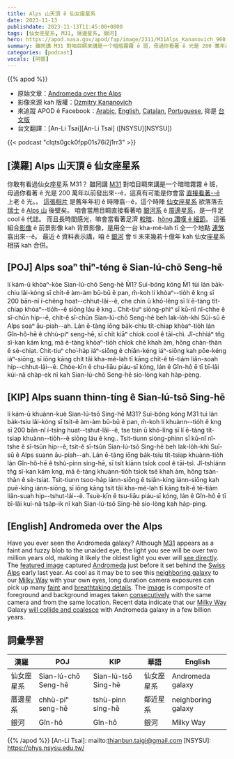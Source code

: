 ```yaml
---
title: Alps 山天頂 ê 仙女座星系
date: 2023-11-13
publishdate: 2023-11-13T11:45:00+0800
tags: [仙女座星系, M31, 厝邊星系, 銀河]
hero: https://apod.nasa.gov/apod/fap/image/2311/M31Alps_Kananovich_960.jpg
summary: 雖罔講 M31 對咱目睭來講是一个暗暗霧霧 ê 斑，毋過你看著 ê 光是 200 萬年以前發出來--ê，這真有可能是你會當直接看著--ê 上老 ê 光。。
categories: [podcast]
vocals: [阿錕]
---
```


{{% apod %}}

- 原始文章：[Andromeda over the Alps](https://apod.nasa.gov/apod/ap231103.html)
- 影像來源 kah 版權：[Dzmitry Kananovich](https://www.instagram.com/p/CyyyKh4Iq1X/)
- 來追蹤 APOD ê Facebook：[Arabic](https://www.facebook.com/APODArabic), [English](https://www.facebook.com/AstronomyPictureOfTheDay), [Catalan](https://www.facebook.com/apod.cat), [Portuguese](https://www.facebook.com/apodbrasil/), 抑是 [台文版](https://www.facebook.com/APOD.Taigi)
- 台文翻譯：[An-Li Tsai][An-Li Tsai] ([NSYSU][NSYSU])

{{< podcast "clqts0gck0fpp01s76i2j1rr3" >}}

## [漢羅] Alps 山天頂 ê 仙女座星系
你敢有看過仙女座星系 M31？
雖罔講 [M31][M31] 對咱目睭來講是一个暗暗霧霧 ê 斑，毋過你看著 ê 光是 200 萬年以前發出來--ê，這真有可能是你會當 [直接看著--ê][see directly] 上老 ê 光。。
[這張相片][featured image] 是舊年年初 ê 時陣翕--ê，這个時陣 [仙女座星系][Andromeda] 欲落落去 [瑞士][Swiss] ê [Alps 山][Alps] 後壁矣。
咱會當用目睭直接看著咱 [銀河系][Milky Way 1] ê [厝邊星系][neighboring galaxy]，是一件足 cool ê 代誌。
而且長時間感光，嘛會當看著足濟 [較暗][faint]、[hŏng 讚嘆 ê 細節][breathtaking details]。
這張組合[影像][image] ê 前景影像 kah 背景影像，是用仝一台 kha-mé-lah tī 仝一个地點 [連煞][consecutively] 翕出來--ê。
最近 ê 資料表示講，咱 ê [銀河][Milky Way 2] 會 tī 未來幾若十億年 kah 仙女座星系相挵 kah 合併。

## [POJ] Alps soaⁿ thiⁿ-téng ê Sian-lú-chō Seng-hē
lí kám-ū khòaⁿ-kòe Sian-lú-chō Seng-hē M̀1?
Sui-bóng kóng M̀1 tùi lán ba̍k-chiu lâi-kóng sī chi̍t-ê àm-àm bū-bū ê pan, m̄-koh lí khòaⁿ--tio̍h ê kng sī 200 bān-nî í-chêng hoat--chhut-lâi--ê, che chin ū khó-lêng sī lí ē-tàng ti̍t-chiap khòaⁿ--tio̍h--ê siōng láu ê kng..
Chit-tiuⁿ siòng-phìⁿ sī kū-nî nî-chhe ê sî-chūn hip--ê, chit-ê sî-chūn Sian-lú-chō Seng-hē beh lak-lo̍h-khì Sūi-sū ê Alps soaⁿ āu-piah--ah.
Lán ē-tàng iōng ba̍k-chiu ti̍t-chiap khòaⁿ-tio̍h lán Gîn-hô-hē ê chhù-piⁿ seng-hē, sī chi̍t kiāⁿ chiok cool ê tāi-chì.
Jî-chhiáⁿ tn̂g sî-kan kám kng, mā ē-tàng khòaⁿ-tio̍h chiok chē khah àm, hőng chàn-thàn ê sè-chiat.
Chit-tiuⁿ cho͘-ha̍p iáⁿ-siōng ê chiân-kéng iáⁿ-siōng kah pōe-kéng iáⁿ-siōng, sī iōng kāng chi̍t tâi kha-mé-lah tī kāng chi̍t-ê tē-tiám liân-soah hip--chhut-lâi--ê.
Chòe-kīn ê chu-liāu piáu-sī kóng, lán ê Gîn-hô ē tī bī-lâi kúi-nā cha̍p-ek nî kah Sian-lú-chō Seng-hē sio-lòng kah ha̍p-pèng.

## [KIP] Alps suann thinn-tíng ê Sian-lú-tsō Sing-hē
lí kám-ū khuànn-kuè Sian-lú-tsō Sing-hē M31?
Sui-bóng kóng M31 tuì lán ba̍k-tsiu lâi-kóng sī tsi̍t-ê àm-àm bū-bū ê pan, m̄-koh lí khuànn--tio̍h ê kng sī 200 bān-nî í-tsîng huat--tshut-lâi--ê, tse tsin ū khó-lîng sī lí ē-tàng ti̍t-tsiap khuànn--tio̍h--ê siōng láu ê kng..
Tsit-tiunn siòng-phìnn sī kū-nî nî-tshe ê sî-tsūn hip--ê, tsit-ê sî-tsūn Sian-lú-tsō Sing-hē beh lak-lo̍h-khì Suī-sū ê Alps suann āu-piah--ah.
Lán ē-tàng iōng ba̍k-tsiu ti̍t-tsiap khuànn-tio̍h lán Gîn-hô-hē ê tshù-pinn sing-hē, sī tsi̍t kiānn tsiok cool ê tāi-tsì.
Jî-tshiánn tn̂g sî-kan kám kng, mā ē-tàng khuànn-tio̍h tsiok tsē khah àm, hőng tsàn-thàn ê sè-tsiat.
Tsit-tiunn tsoo-ha̍p iánn-siōng ê tsiân-kíng iánn-siōng kah puē-kíng iánn-siōng, sī iōng kāng tsi̍t tâi kha-mé-lah tī kāng tsi̍t-ê tē-tiám liân-suah hip--tshut-lâi--ê.
Tsuè-kīn ê tsu-liāu piáu-sī kóng, lán ê Gîn-hô ē tī bī-lâi kuí-nā tsa̍p-ik nî kah Sian-lú-tsō Sing-hē sio-lòng kah ha̍p-pìng.

## [English] Andromeda over the Alps
Have you ever seen the Andromeda galaxy?
Although [M31][M31] appears as a faint and fuzzy blob to the unaided eye, the light you see will be over two million years old, making it likely the oldest light you ever will [see directly][see directly].
The [featured image][featured image] captured [Andromeda][Andromeda] just before it set behind the [Swiss][Swiss] [Alps][Alps] early last year.
As cool as it may be to see this [neighboring galaxy][neighboring galaxy] to our [Milky Way][Milky Way 1] with your own eyes, long duration camera exposures can pick up many [faint][faint] and [breathtaking details][breathtaking details].
The [image][image] is composite of foreground and background images taken [consecutively][consecutively] with the same camera and from the same location.
Recent data indicate that our [Milky Way][Milky Way 2] Galaxy [will collide and coalesce][will collide and coalesce] with Andromeda galaxy in a few billion years.

## 詞彙學習

|漢羅|POJ|KIP|華語|English|
|-|-|-|-|-|
|仙女座星系|Sian-lú-chō Seng-hē|Sian-lú-tsō Sing-hē|仙女座星系|Andromeda galaxy|
|厝邊星系|chhù-piⁿ seng-hē|tshù-pinn sing-hē|鄰近星系|neighboring galaxy|
|銀河|Gîn-hô|Gîn-hô|銀河|Milky Way|

{{% /apod %}}
[An-Li Tsai]: mailto:thianbun.taigi@gmail.com
[NSYSU]: https://phys.nsysu.edu.tw/

[copyright]: https://apod.nasa.gov/apod/fap/lib/about_apod.html#srapply
[License]: https://creativecommons.org/licenses/by/2.0/

[M31]:https://en.wikipedia.org/wiki/Andromeda_Galaxy
[see directly]:http://www.wikihow.com/Find-the-Andromeda-Galaxy
[featured image]:https://www.instagram.com/p/CyyyKh4Iq1X/
[Andromeda]:https://apod.nasa.gov/apod/ap230322.html
[Swiss]:https://en.wikipedia.org/wiki/Switzerland
[Alps]:https://youtu.be/FCPdIvXo2rU
[neighboring galaxy]:https://apod.nasa.gov/apod/ap231006.html
[Milky Way 1]:https://science.nasa.gov/resource/the-milky-way-galaxy/
[faint]:https://apod.nasa.gov/apod/ap140730.html
[breathtaking details]:https://apod.nasa.gov/apod/ap150724.html
[image]:https://www.astrobin.com/4eg8q4/B/
[consecutively]:https://c8.alamy.com/comp/2A5EKK8/two-beautiful-fluffy-cats-in-a-row-closeup-profile-view-the-cat-on-the-left-is-a-norwegian-forest-cat-on-the-right-his-foster-brother-2A5EKK8.jpg
[Milky Way 2]:https://science.nasa.gov/resource/the-milky-way-galaxy/
[will collide and coalesce]:https://apod.nasa.gov/apod/ap220606.html
